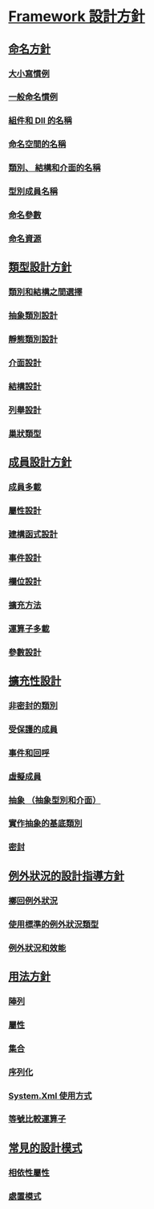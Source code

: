 # [Framework 設計方針](index.md)
## [命名方針](naming-guidelines.md)
### [大小寫慣例](capitalization-conventions.md)
### [一般命名慣例](general-naming-conventions.md)
### [組件和 Dll 的名稱](names-of-assemblies-and-dlls.md)
### [命名空間的名稱](names-of-namespaces.md)
### [類別、 結構和介面的名稱](names-of-classes-structs-and-interfaces.md)
### [型別成員名稱](names-of-type-members.md)
### [命名參數](naming-parameters.md)
### [命名資源](naming-resources.md)
## [類型設計方針](type.md)
### [類別和結構之間選擇](choosing-between-class-and-struct.md)
### [抽象類別設計](abstract-class.md)
### [靜態類別設計](static-class.md)
### [介面設計](interface.md)
### [結構設計](struct.md)
### [列舉設計](enum.md)
### [巢狀類型](nested-types.md)
## [成員設計方針](member.md)
### [成員多載](member-overloading.md)
### [屬性設計](property.md)
### [建構函式設計](constructor.md)
### [事件設計](event.md)
### [欄位設計](field.md)
### [擴充方法](extension-methods.md)
### [運算子多載](operator-overloads.md)
### [參數設計](parameter-design.md)
## [擴充性設計](designing-for-extensibility.md)
### [非密封的類別](unsealed-classes.md)
### [受保護的成員](protected-members.md)
### [事件和回呼](events-and-callbacks.md)
### [虛擬成員](virtual-members.md)
### [抽象 （抽象型別和介面）](abstractions-abstract-types-and-interfaces.md)
### [實作抽象的基底類別](base-classes-for-implementing-abstractions.md)
### [密封](sealing.md)
## [例外狀況的設計指導方針](exceptions.md)
### [擲回例外狀況](exception-throwing.md)
### [使用標準的例外狀況類型](using-standard-exception-types.md)
### [例外狀況和效能](exceptions-and-performance.md)
## [用法方針](usage-guidelines.md)
### [陣列](arrays.md)
### [屬性](屬性.md)
### [集合](guidelines-for-collections.md)
### [序列化](序列化.md)
### [System.Xml 使用方式](system-xml-usage.md)
### [等號比較運算子](equality-operators.md)
## [常見的設計模式](common-design-patterns.md)
### [相依性屬性](dependency-properties.md)
### [處置模式](dispose-pattern.md)
